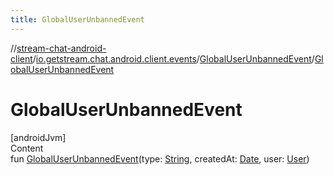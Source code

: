 ```yaml
---
title: GlobalUserUnbannedEvent
---
```

//[stream-chat-android-client](../../../index.md)/[io.getstream.chat.android.client.events](../index.md)/[GlobalUserUnbannedEvent](index.md)/[GlobalUserUnbannedEvent](GlobalUserUnbannedEvent.md)



# GlobalUserUnbannedEvent  
[androidJvm]  
Content  
fun [GlobalUserUnbannedEvent](GlobalUserUnbannedEvent.md)(type: [String](https://kotlinlang.org/api/latest/jvm/stdlib/kotlin/-string/index.html), createdAt: [Date](https://developer.android.com/reference/kotlin/java/util/Date.html), user: [User](../../io.getstream.chat.android.client.models/User/index.md))  



